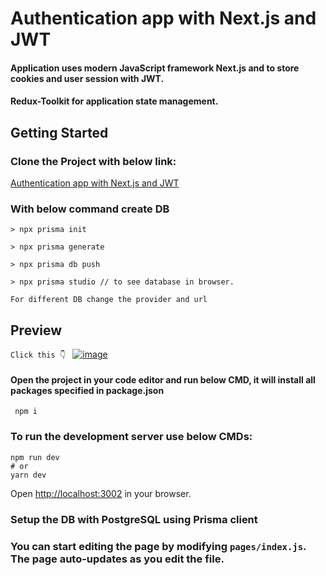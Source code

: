 # Authentication app with Next.js and JWT
#### Application uses modern JavaScript framework Next.js and to store cookies and user session with JWT.
#### Redux-Toolkit for application state management.

## Getting Started
### Clone the Project with below link:
[Authentication app with Next.js and JWT](https://github.com/shivau1208/Authentication-_with_Next.js.git)

### With below command create DB
```
> npx prisma init

> npx prisma generate

> npx prisma db push

> npx prisma studio // to see database in browser.

For different DB change the provider and url 
```
## Preview
```Click this 👇 ```
<a href="https://authentication-application.vercel.app/auth/signin" ><img src="https://github.com/shivau1208/Authentication-_with_Next.js/assets/102743170/8d0db04c-cc71-4f41-a650-b03ec5c7f467" alt="image" /></a>


#### Open the project in your code editor and run below CMD, it will install all packages specified in package.json
```
 npm i
```


### To run the development server use below CMDs:

```
npm run dev
# or
yarn dev
```

Open [http://localhost:3002](http://localhost:3002) in your browser.

### Setup the DB with PostgreSQL using Prisma client

### You can start editing the page by modifying `pages/index.js`. The page auto-updates as you edit the file.

